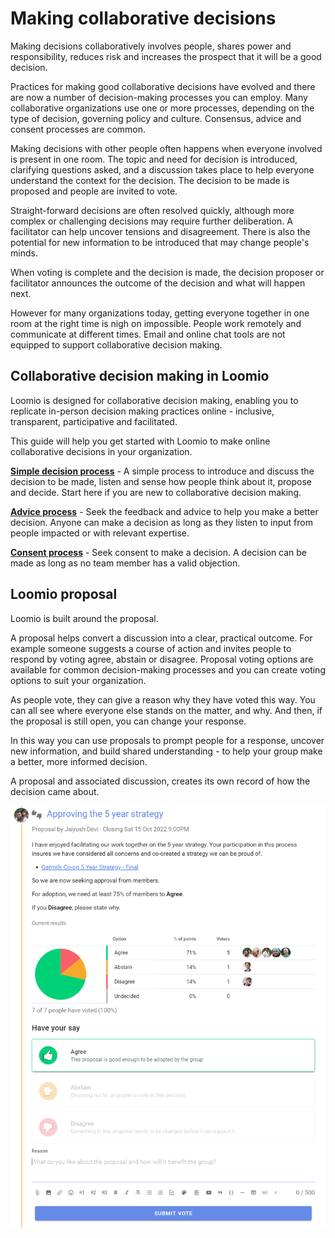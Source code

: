 # Making collaborative decisions

Making decisions collaboratively involves people, shares power and responsibility, reduces risk and increases the prospect that it will be a good decision.

Practices for making good collaborative decisions have evolved and there are now a number of decision-making processes you can employ.  Many collaborative organizations use one or more processes, depending on the type of decision, governing policy and culture.  Consensus, advice and consent processes are common.

Making decisions with other people often happens when everyone involved is present in one room. The topic and need for decision is introduced, clarifying questions asked, and a discussion takes place to help everyone understand the context for the decision.  The decision to be made is proposed and people are invited to vote. 

Straight-forward decisions are often resolved quickly, although more complex or challenging decisions may require further deliberation.  A facilitator can help uncover tensions and disagreement. There is also the potential for new information to be introduced that may change people's minds.

When voting is complete and the decision is made, the decision proposer or facilitator announces the outcome of the decision and what will happen next.

However for many organizations today, getting everyone together in one room at the right time is nigh on impossible.  People work remotely and communicate at different times.  Email and online chat tools are not equipped to support collaborative decision making.

## Collaborative decision making in Loomio

Loomio is designed for collaborative decision making, enabling you to replicate in-person decision making practices online -  inclusive, transparent, participative and facilitated.

This guide will help you get started with Loomio to make online collaborative decisions in your organization.    

**[Simple decision process](https://help.loomio.com/en/user_manual/polls/decisions/index.html)** - A simple process to introduce and discuss the decision to be made, listen and sense how people think about it, propose and decide. Start here if you are new to collaborative decision making.

**[Advice process](https://help.loomio.com/en/guides/advice_process/index.html)** - Seek the feedback and advice to help you make a better decision. Anyone can make a decision as long as they listen to input from people impacted or with relevant expertise.

**[Consent process](https://help.loomio.com/en/guides/consent_process/index.html)** - Seek consent to make a decision. A decision can be made as long as no team member has a valid objection.

## Loomio proposal

Loomio is built around the proposal.

A proposal helps convert a discussion into a clear, practical outcome. For example someone suggests a course of action and invites people to respond by voting agree, abstain or disagree. Proposal voting options are available for common decision-making processes and you can create voting options to suit your organization.

As people vote, they can give a reason why they have voted this way. You can all see where everyone else stands on the matter, and why. And then, if the proposal is still open, you can change your response.

In this way you can use proposals to prompt people for a response, uncover new information, and build shared understanding - to help your group make a better, more informed decision.

A proposal and associated discussion, creates its own record of how the decision came about.

![](proposal_vote.png)
